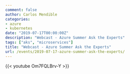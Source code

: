 ```yaml
---
comment: false
author: Carlos Mendible
categories:
- azure
- kubernetes
date: "2019-07-17T00:00:00Z"
description: "Webcast - Azure Summer Ask the Experts"
tags: ["aks", "microservices"]
title: "Webcast - Azure Summer Ask the Experts"
url: /events/2019-07-17-azure-summer-ask-the-experts/
---
```


{{< youtube Om7FQLBrv-Y >}}